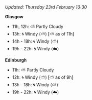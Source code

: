 *Updated: Thursday 23rd February 10:30*

**Glasgow**

* 11h, 12h: :partly_sunny: Partly Cloudy
* 13h: :cyclone: Windy (:partly_sunny:) [:partly_sunny: as of 11h]
* 14h - 18h: :cyclone: Windy (:partly_sunny:)
* 19h - 22h: :cyclone: Windy (:cloud:)

**Edinburgh**

* 11h: :partly_sunny: Partly Cloudy
* 12h: :cyclone: Windy (:partly_sunny:) [:partly_sunny: as of 9h]
* 13h - 18h: :cyclone: Windy (:partly_sunny:)
* 19h - 22h: :cyclone: Windy (:cloud:)
